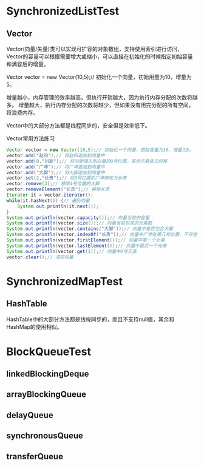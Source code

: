 # SynchronizedListTest

## Vector

Vector(向量/矢量)类可以实现可扩容的对象数组，支持使用索引进行访问，Vector的容量可以根据需要增大或缩小，可以直接在初始化的时候指定初始容量和满容后的增量。

Vector vector = new Vector(10,5);// 初始化一个向量，初始用量为10，增量为5。


增量越小，内存管理的效率越高，但执行开销越大，因为执行内存分配的次数将越多。
增量越大，执行内存分配的次数将越少，但如果没有用完分配的所有空间，将浪费内存。

Vector中的大部分方法都是线程同步的，安全但是效率低下。

Vector常用方法练习
```java
Vector vector = new Vector(10,5);// 初始化一个向量，初始容量为10，增量为5。
vector.add("赵四");// 将赵四追加到向量中
vector.add(0,"刘能");// 将刘能插入到向量的0号位置，其余元素依次后移
vector.add("广坤");// 将广坤追加到向量中
vector.add("大脚");// 将大脚追加到向量中
vector.set(2,"长贵");// 将3号位置的广坤修改为长贵
vector.remove(3);// 移除4号位置的大脚
vector.removeElement("长贵");// 移除长贵
Iterator it = vector.iterator();
while(it.hasNext()) {// 遍历向量
	System.out.println(it.next());
}
System.out.println(vector.capacity());// 向量当前的容量
System.out.println(vector.size());// 向量当前包含的元素数
System.out.println(vector.contains("大脚"));// 向量中是否包含大脚
System.out.println(vector.indexOf("长贵"));// 向量中广坤在第几号位置，不存在返回-1
System.out.println(vector.firstElement());// 向量中第一个元素
System.out.println(vector.lastElement());// 向量中最后一个元素
System.out.println(vector.get(1));// 向量中2号元素
vector.clear();// 清空向量
```

# SynchronizedMapTest

## HashTable

HashTable中的大部分方法都是线程同步的，而且不支持null值，其余和HashMap的使用相似。

# BlockQueueTest

## linkedBlockingDeque
## arrayBlockingQueue
## delayQueue
## synchronousQueue
## transferQueue
